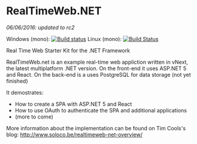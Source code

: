 # RealTimeWeb.NET 

*06/06/2016: updated to rc2*

Windows (mono): [![Build status](https://ci.appveyor.com/api/projects/status/lholf4sk5h4tas4h?svg=true)](https://ci.appveyor.com/project/tim-cools/realtimeweb-net)
Linux (mono): [![Build Status](https://travis-ci.org/tim-cools/RealTimeWeb.NET.svg)](https://travis-ci.org/tim-cools/RealTimeWeb.NET)

Real Time Web Starter Kit for the .NET Framework

RealTimeWeb.net is an example real-time web appliction written in vNext, the latest multiplatform .NET version. On the front-end it uses ASP.NET 5 and React. On the back-end is a uses PostgreSQL for data storage (not yet finished)

It demostrates:
- How to create a SPA with ASP.NET 5 and React
- How to use OAuth to authenticate the SPA and additional applications
- (more to come)

More information about the implementation can be found on Tim Cools's blog: 
http://www.soloco.be/realtimeweb-net-overview/
